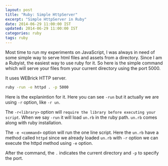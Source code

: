 ```yaml
---
layout: post
title: "Ruby: Simple HttpServer"
excerpt: "Simple HttpServer in Ruby"
date: 2014-06-29 11:00:00 IST
updated: 2014-06-29 11:00:00 IST
categories: ruby
tags: ruby
---
```


Most time to run my experiments on JavaScript, I was always in need of some simple way to serve html files and assets from a directory. Since I am a Rubyist, the easiest way to use ruby for it. So here is the simple command which will serve your files from your current directory using the port 5000.

It uses WEBrick HTTP server.

```sh
ruby -run -e httpd . -p 5000
```

Here is the explanintion for it. Here you can see `-run` but it actually we are using `-r` option, like `-r un`. 

The `-r<library>` option will `require the library before executing your script`. When we say `-run` it will load `un.rb` in the ruby path. `un.rb` comes along with ruby installation.

The `-e <command>` option will run the one line script. Here the `un.rb` have a method called `httpd` since we already loaded `un.rb` with `-r` option we can execute the httpd method using `-e` option. 

After the command, the `.` indicates the current directory and `-p` to specify the port.